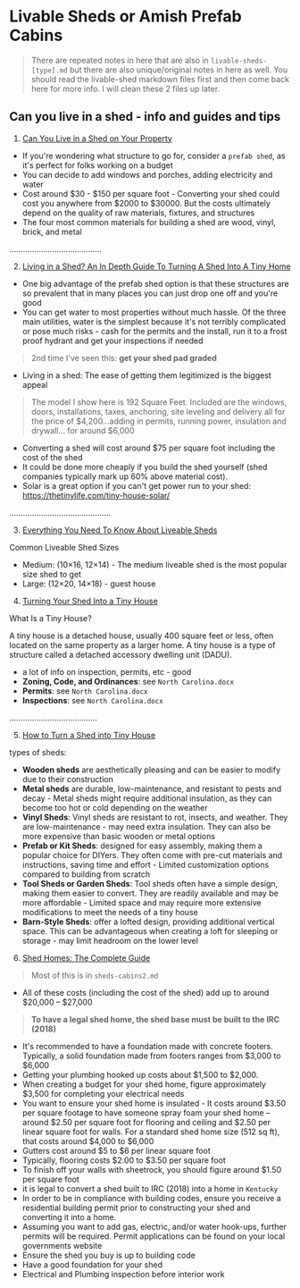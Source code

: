# Livable Sheds or Amish Prefab Cabins

> There are repeated notes in here that are also in `livable-sheds-[type].md` but there are also unique/original notes in here as well. You should read the livable-shed markdown files first and then come back here for more info. I will clean these 2 files up later.

## Can you live in a shed - info and guides and tips

1. [Can You Live in a Shed on Your Property](https://www.urban-sheds.com/post/living-in-a-shed)

- If you're wondering what structure to go for, consider a `prefab shed`, as it's perfect for folks working on a budget
- You can decide to add windows and porches, adding electricity and water
- Cost around $30 - $150 per square foot - Converting your shed could cost you anywhere from $2000 to $30000. But the costs ultimately depend on the quality of raw materials, fixtures, and structures
- The four most common materials for building a shed are wood, vinyl, brick, and metal

.........................................

2. [Living in a Shed? An In Depth Guide To Turning A Shed Into A Tiny Home](https://thetinylife.com/living-in-a-shed/)

- One big advantage of the prefab shed option is that these structures are so prevalent that in many places you can just drop one off and you're good
- You can get water to most properties without much hassle. Of the three main utilities, water is the simplest because it's not terribly complicated or pose much risks - cash for the permits and the install, run it to a frost proof hydrant and get your inspections if needed

> 2nd time I've seen this: **get your shed pad graded**

- Living in a shed: The ease of getting them legitimized is the biggest appeal

> The model I show here is 192 Square Feet. Included are the windows, doors, installations, taxes, anchoring, site leveling and delivery all for the price of $4,200...adding in permits, running power, insulation and drywall... for around $6,000

- Converting a shed will cost around $75 per square foot including the cost of the shed
- It could be done more cheaply if you build the shed yourself (shed companies typically mark up 60% above material cost).
- Solar is a great option if you can't get power run to your shed: https://thetinylife.com/tiny-house-solar/

.............................................

3. [Everything You Need To Know About Liveable Sheds](https://www.hometownstructures.com/blog/liveable-sheds/)

Common Liveable Shed Sizes

- Medium: (10×16, 12×14) - The medium liveable shed is the most popular size shed to get
- Large: (12×20, 14×18) - guest house

4. [Turning Your Shed Into a Tiny House](https://www.thespruce.com/shed-into-a-tiny-house-8379938)

What Is a Tiny House?

A tiny house is a detached house, usually 400 square feet or less, often located on the same property as a larger home. A tiny house is a type of structure called a detached accessory dwelling unit (DADU).

- a lot of info on inspection, permits, etc - good
- **Zoning, Code, and Ordinances**: see `North Carolina.docx`
- **Permits**: see `North Carolina.docx`
- **Inspections**: see `North Carolina.docx`

.......................................

5. [How to Turn a Shed into Tiny House](https://www.linkedin.com/pulse/how-turn-shed-tiny-house-art-chartier-7kdkc/)

types of sheds:

- **Wooden sheds** are aesthetically pleasing and can be easier to modify due to their construction
- **Metal sheds** are durable, low-maintenance, and resistant to pests and decay - Metal sheds might require additional insulation, as they can become too hot or cold depending on the weather
- **Vinyl Sheds**: Vinyl sheds are resistant to rot, insects, and weather. They are low-maintenance - may need extra insulation. They can also be more expensive than basic wooden or metal options
- **Prefab or Kit Sheds**: designed for easy assembly, making them a popular choice for DIYers. They often come with pre-cut materials and instructions, saving time and effort - Limited customization options compared to building from scratch
- **Tool Sheds or Garden Sheds**: Tool sheds often have a simple design, making them easier to convert. They are readily available and may be more affordable - Limited space and may require more extensive modifications to meet the needs of a tiny house
- **Barn-Style Sheds**: offer a lofted design, providing additional vertical space. This can be advantageous when creating a loft for sleeping or storage - may limit headroom on the lower level

6. [Shed Homes: The Complete Guide](https://www.eshutilitybuildings.com/articles/shed-homes-complete-guide/)

> Most of this is in `sheds-cabins2.md`

- All of these costs (including the cost of the shed) add up to around $20,000 – $27,000

> **To have a legal shed home, the shed base must be built to the IRC (2018)**

- It's recommended to have a foundation made with concrete footers. Typically, a solid foundation made from footers ranges from $3,000 to $6,000
- Getting your plumbing hooked up costs about $1,500 to $2,000.
- When creating a budget for your shed home, figure approximately $3,500 for completing your electrical needs
- You want to ensure your shed home is insulated - It costs around $3.50 per square footage to have someone spray foam your shed home – around $2.50 per square foot for flooring and ceiling and $2.50 per linear square foot for walls. For a standard shed home size (512 sq ft), that costs around $4,000 to $6,000
- Gutters cost around $5 to $6 per linear square foot
- Typically, flooring costs $2.00 to $3.50 per square foot
- To finish off your walls with sheetrock, you should figure around $1.50 per square foot
- it is legal to convert a shed built to IRC (2018) into a home in `Kentucky`
- In order to be in compliance with building codes, ensure you receive a residential building permit prior to constructing your shed and converting it into a home.
- Assuming you want to add gas, electric, and/or water hook-ups, further permits will be required. Permit applications can be found on your local governments website
- Ensure the shed you buy is up to building code
- Have a good foundation for your shed
- Electrical and Plumbing inspection before interior work
